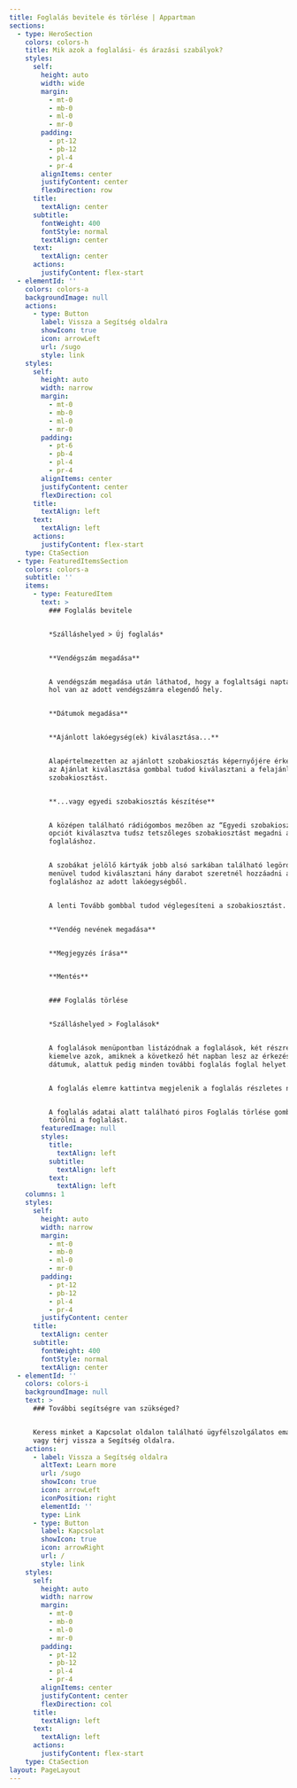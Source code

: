```yaml
---
title: Foglalás bevitele és törlése | Appartman
sections:
  - type: HeroSection
    colors: colors-h
    title: Mik azok a foglalási- és árazási szabályok?
    styles:
      self:
        height: auto
        width: wide
        margin:
          - mt-0
          - mb-0
          - ml-0
          - mr-0
        padding:
          - pt-12
          - pb-12
          - pl-4
          - pr-4
        alignItems: center
        justifyContent: center
        flexDirection: row
      title:
        textAlign: center
      subtitle:
        fontWeight: 400
        fontStyle: normal
        textAlign: center
      text:
        textAlign: center
      actions:
        justifyContent: flex-start
  - elementId: ''
    colors: colors-a
    backgroundImage: null
    actions:
      - type: Button
        label: Vissza a Segítség oldalra
        showIcon: true
        icon: arrowLeft
        url: /sugo
        style: link
    styles:
      self:
        height: auto
        width: narrow
        margin:
          - mt-0
          - mb-0
          - ml-0
          - mr-0
        padding:
          - pt-6
          - pb-4
          - pl-4
          - pr-4
        alignItems: center
        justifyContent: center
        flexDirection: col
      title:
        textAlign: left
      text:
        textAlign: left
      actions:
        justifyContent: flex-start
    type: CtaSection
  - type: FeaturedItemsSection
    colors: colors-a
    subtitle: ''
    items:
      - type: FeaturedItem
        text: >
          ### Foglalás bevitele


          *Szálláshelyed > Új foglalás*


          **Vendégszám megadása**


          A vendégszám megadása után láthatod, hogy a foglaltsági naptár szerint
          hol van az adott vendégszámra elegendő hely.


          **Dátumok megadása**


          **Ajánlott lakóegység(ek) kiválasztása...**


          Alapértelmezetten az ajánlott szobakiosztás képernyőjére érkezel, ahol
          az Ajánlat kiválasztása gombbal tudod kiválasztani a felajánlott
          szobakiosztást.


          **...vagy egyedi szobakiosztás készítése**


          A középen található rádiógombos mezőben az “Egyedi szobakiosztás”
          opciót kiválasztva tudsz tetszőleges szobakiosztást megadni a
          foglaláshoz.


          A szobákat jelölő kártyák jobb alsó sarkában található legördülő
          menüvel tudod kiválasztani hány darabot szeretnél hozzáadni a
          foglaláshoz az adott lakóegységből.


          A lenti Tovább gombbal tudod véglegesíteni a szobakiosztást.


          **Vendég nevének megadása**


          **Megjegyzés írása**


          **Mentés**


          ### Foglalás törlése


          *Szálláshelyed > Foglalások*


          A foglalások menüpontban listázódnak a foglalások, két részre osztva:
          kiemelve azok, amiknek a következő hét napban lesz az érkezési
          dátumuk, alattuk pedig minden további foglalás foglal helyet.


          A foglalás elemre kattintva megjelenik a foglalás részletes nézete


          A foglalás adatai alatt található piros Foglalás törlése gombbal lehet
          törölni a foglalást.
        featuredImage: null
        styles:
          title:
            textAlign: left
          subtitle:
            textAlign: left
          text:
            textAlign: left
    columns: 1
    styles:
      self:
        height: auto
        width: narrow
        margin:
          - mt-0
          - mb-0
          - ml-0
          - mr-0
        padding:
          - pt-12
          - pb-12
          - pl-4
          - pr-4
        justifyContent: center
      title:
        textAlign: center
      subtitle:
        fontWeight: 400
        fontStyle: normal
        textAlign: center
  - elementId: ''
    colors: colors-i
    backgroundImage: null
    text: >
      ### További segítségre van szükséged?


      Keress minket a Kapcsolat oldalon található ügyfélszolgálatos email címen,
      vagy térj vissza a Segítség oldalra.
    actions:
      - label: Vissza a Segítség oldalra
        altText: Learn more
        url: /sugo
        showIcon: true
        icon: arrowLeft
        iconPosition: right
        elementId: ''
        type: Link
      - type: Button
        label: Kapcsolat
        showIcon: true
        icon: arrowRight
        url: /
        style: link
    styles:
      self:
        height: auto
        width: narrow
        margin:
          - mt-0
          - mb-0
          - ml-0
          - mr-0
        padding:
          - pt-12
          - pb-12
          - pl-4
          - pr-4
        alignItems: center
        justifyContent: center
        flexDirection: col
      title:
        textAlign: left
      text:
        textAlign: left
      actions:
        justifyContent: flex-start
    type: CtaSection
layout: PageLayout
---
```

